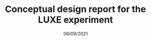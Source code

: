 ---
title: "Conceptual design report for the LUXE experiment"
collection: publications
permalink: /publication/08/09/2021-paper-title-number-6
date: 08/09/2021
venue: 'paper'
title: "Conceptual design report for the LUXE experiment"
authors: "H. Abramowicz, <i>et al.</i>"
journal: "The European Physical Journal Special Topics"
location: "nan"
volume: "230"
page: "2445"
year: "2021"
doi: "https://doi.org/10.1140/epjs/s11734-021-00249-z"
---